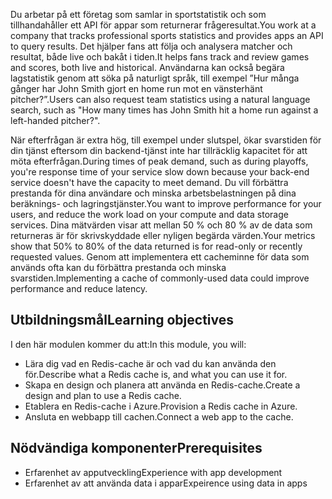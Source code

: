 <span data-ttu-id="23553-101">Du arbetar på ett företag som samlar in sportstatistik och som tillhandahåller ett API för appar som returnerar frågeresultat.</span><span class="sxs-lookup"><span data-stu-id="23553-101">You work at a company that tracks professional sports statistics and provides apps an API to query results.</span></span> <span data-ttu-id="23553-102">Det hjälper fans att följa och analysera matcher och resultat, både live och bakåt i tiden.</span><span class="sxs-lookup"><span data-stu-id="23553-102">It helps fans track and review games and scores, both live and historical.</span></span> <span data-ttu-id="23553-103">Användarna kan också begära lagstatistik genom att söka på naturligt språk, till exempel ”Hur många gånger har John Smith gjort en home run mot en vänsterhänt pitcher?”.</span><span class="sxs-lookup"><span data-stu-id="23553-103">Users can also request team statistics using a natural language search, such as "How many times has John Smith hit a home run against a left-handed pitcher?".</span></span>

<span data-ttu-id="23553-104">När efterfrågan är extra hög, till exempel under slutspel, ökar svarstiden för din tjänst eftersom din backend-tjänst inte har tillräcklig kapacitet för att möta efterfrågan.</span><span class="sxs-lookup"><span data-stu-id="23553-104">During times of peak demand, such as during playoffs, you're response time of your service slow down because your back-end service doesn't have the capacity to meet demand.</span></span> <span data-ttu-id="23553-105">Du vill förbättra prestanda för dina användare och minska arbetsbelastningen på dina beräknings- och lagringstjänster.</span><span class="sxs-lookup"><span data-stu-id="23553-105">You want to improve performance for your users, and reduce the work load on your compute and data storage services.</span></span> <span data-ttu-id="23553-106">Dina mätvärden visar att mellan 50 % och 80 % av de data som returneras är för skrivskyddade eller nyligen begärda värden.</span><span class="sxs-lookup"><span data-stu-id="23553-106">Your metrics show that 50% to 80% of the data returned is for read-only or recently requested values.</span></span> <span data-ttu-id="23553-107">Genom att implementera ett cacheminne för data som används ofta kan du förbättra prestanda och minska svarstiden.</span><span class="sxs-lookup"><span data-stu-id="23553-107">Implementing a cache of commonly-used data could improve performance and reduce latency.</span></span>

## <a name="learning-objectives"></a><span data-ttu-id="23553-108">Utbildningsmål</span><span class="sxs-lookup"><span data-stu-id="23553-108">Learning objectives</span></span>

<span data-ttu-id="23553-109">I den här modulen kommer du att:</span><span class="sxs-lookup"><span data-stu-id="23553-109">In this module, you will:</span></span>
- <span data-ttu-id="23553-110">Lära dig vad en Redis-cache är och vad du kan använda den för.</span><span class="sxs-lookup"><span data-stu-id="23553-110">Describe what a Redis cache is, and what you can use it for.</span></span>
- <span data-ttu-id="23553-111">Skapa en design och planera att använda en Redis-cache.</span><span class="sxs-lookup"><span data-stu-id="23553-111">Create a design and plan to use a Redis cache.</span></span>
- <span data-ttu-id="23553-112">Etablera en Redis-cache i Azure.</span><span class="sxs-lookup"><span data-stu-id="23553-112">Provision a Redis cache in Azure.</span></span>
- <span data-ttu-id="23553-113">Ansluta en webbapp till cachen.</span><span class="sxs-lookup"><span data-stu-id="23553-113">Connect a web app to the cache.</span></span>

## <a name="prerequisites"></a><span data-ttu-id="23553-114">Nödvändiga komponenter</span><span class="sxs-lookup"><span data-stu-id="23553-114">Prerequisites</span></span>

- <span data-ttu-id="23553-115">Erfarenhet av apputveckling</span><span class="sxs-lookup"><span data-stu-id="23553-115">Experience with app development</span></span>
- <span data-ttu-id="23553-116">Erfarenhet av att använda data i appar</span><span class="sxs-lookup"><span data-stu-id="23553-116">Expeirence using data in apps</span></span>